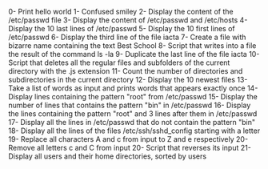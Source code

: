 0- Print hello world
1- Confused smiley
2- Display the content of the /etc/passwd file
3- Display the content of /etc/passwd and /etc/hosts
4- Display the 10 last lines of /etc/passwd
5- Display the 10 first lines of /etc/passwd
6- Display the third line of the file iacta
7- Create a file with bizarre name containing the text Best School
8- Script that writes into a file the result of the command ls -la
9- Duplicate the last line of the file iacta
10- Script that deletes all the regular files and subfolders of the current directory with the .js extension
11- Count the number of directories and subdirectories in the current directory
12- Display the 10 newest files
13- Take a list of words as input and prints words that appears exactly once
14- Display lines containing the pattern "root" from /etc/passwd
15- Display the number of lines that contains the pattern "bin" in /etc/passwd
16- Display the lines containing the pattern "root" and 3 lines after them in /etc/passwd
17- Display all the lines in /etc/passwd that do not contain the pattern "bin" 
18- Display all the lines of the files /etc/ssh/sshd_config starting with a letter
19- Replace all characters A and c from input to Z and e respectively
20- Remove all letters c and C from input
20- Script that reverses its input
21- Display all users and their home directories, sorted by users
